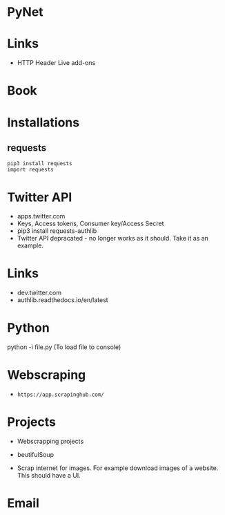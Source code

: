 # PyNet
# Links
- HTTP Header Live add-ons 
# Book

# Installations 
## requests 
```
pip3 install requests
import requests

```

# Twitter API 

- apps.twitter.com 
- Keys, Access tokens, Consumer key/Access Secret
- pip3 install requests-authlib
- Twitter API depracated - no longer works as it should. Take it as an example. 

# Links

- dev.twitter.com 
- authlib.readthedocs.io/en/latest

# Python 
python -i file.py (To load file to console)

# Webscraping

-     https://app.scrapinghub.com/

# Projects 
- Webscrapping projects 

- beutifulSoup
- Scrap internet for images. For example download images of a website. This should have a UI.

# Email
